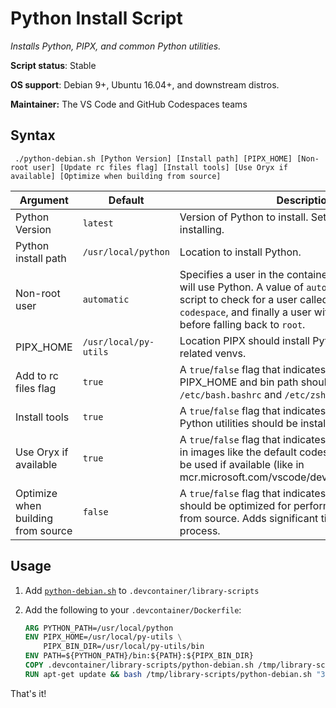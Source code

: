 # Python Install Script

*Installs Python, PIPX, and common Python utilities.*

**Script status**: Stable

**OS support**: Debian 9+, Ubuntu 16.04+, and downstream distros.

**Maintainer:** The VS Code and GitHub Codespaces teams

## Syntax

```text
 ./python-debian.sh [Python Version] [Install path] [PIPX_HOME] [Non-root user] [Update rc files flag] [Install tools] [Use Oryx if available] [Optimize when building from source]
```

|Argument|Default|Description|
|--------|-------|-----------|
|Python Version|`latest`| Version of Python to install. Set to `none` to skip installing.|
|Python install path|`/usr/local/python`| Location to install Python.|
|Non-root user|`automatic`| Specifies a user in the container other than root that will use Python. A value of `automatic` will cause the script to check for a user called `vscode`, then `node`, `codespace`, and finally a user with a UID of `1000` before falling back to `root`.|
|PIPX_HOME|`/usr/local/py-utils`| Location PIPX should install Python utilities and related venvs.|
| Add to rc files flag | `true` | A `true`/`false` flag that indicates whether sourcing the PIPX_HOME and bin path should be added to `/etc/bash.bashrc` and `/etc/zsh/zshrc`.|
|Install tools | `true` | A `true`/`false` flag that indicates whether related Python utilities should be installed.|
|Use Oryx if available | `true` | A `true`/`false` flag that indicates whether the Oryx CLI in images like the default codespaces image should be used if available (like in mcr.microsoft.com/vscode/devcontainers/universal).|
|Optimize when building from source| `false` | A `true`/`false` flag that indicates whether Python should be optimized for performance when built from source. Adds significant time to the build process.|


## Usage

1. Add [`python-debian.sh`](../python-debian.sh) to `.devcontainer/library-scripts`

2. Add the following to your `.devcontainer/Dockerfile`:

    ```Dockerfile
    ARG PYTHON_PATH=/usr/local/python
    ENV PIPX_HOME=/usr/local/py-utils \
        PIPX_BIN_DIR=/usr/local/py-utils/bin
    ENV PATH=${PYTHON_PATH}/bin:${PATH}:${PIPX_BIN_DIR}
    COPY .devcontainer/library-scripts/python-debian.sh /tmp/library-scripts/
    RUN apt-get update && bash /tmp/library-scripts/python-debian.sh "3.8.3" "${PYTHON_PATH}" "${PIPX_HOME}"
    ```

That's it!
